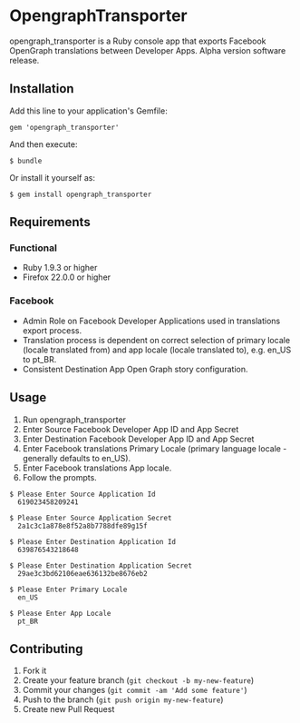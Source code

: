 # OpengraphTransporter

opengraph_transporter is a Ruby console app that exports Facebook OpenGraph translations between Developer Apps. 
Alpha version software release. 

## Installation

Add this line to your application's Gemfile:

    gem 'opengraph_transporter'

And then execute:

    $ bundle

Or install it yourself as:

    $ gem install opengraph_transporter
    
    
## Requirements

### Functional
* Ruby 1.9.3 or higher
* Firefox 22.0.0 or higher

### Facebook 
* Admin Role on Facebook Developer Applications used in translations export process.
* Translation process is dependent on correct selection of primary locale (locale translated from) and app locale (locale translated to), e.g. en_US to pt_BR.
* Consistent Destination App Open Graph story configuration.

## Usage

1. Run opengraph_transporter
2. Enter Source Facebook Developer App ID and App Secret
3. Enter Destination Facebook Developer App ID and App Secret
4. Enter Facebook translations Primary Locale (primary language locale - generally defaults to en_US).
5. Enter Facebook translations App locale.
6. Follow the prompts.


```
$ Please Enter Source Application Id
  619023458209241

$ Please Enter Source Application Secret
  2a1c3c1a878e8f52a8b7788dfe89g15f

$ Please Enter Destination Application Id
  639876543218648

$ Please Enter Destination Application Secret
  29ae3c3bd62106eae636132be8676eb2

$ Please Enter Primary Locale
  en_US

$ Please Enter App Locale
  pt_BR
```


## Contributing

1. Fork it
2. Create your feature branch (`git checkout -b my-new-feature`)
3. Commit your changes (`git commit -am 'Add some feature'`)
4. Push to the branch (`git push origin my-new-feature`)
5. Create new Pull Request
